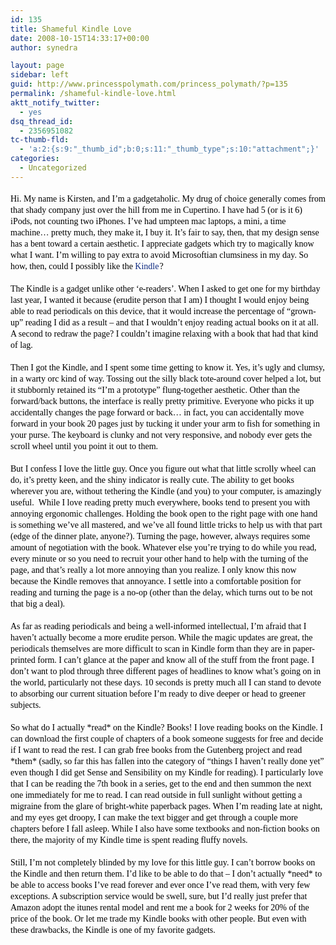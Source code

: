 ```yaml
---
id: 135
title: Shameful Kindle Love
date: 2008-10-15T14:33:17+00:00
author: synedra

layout: page
sidebar: left
guid: http://www.princesspolymath.com/princess_polymath/?p=135
permalink: /shameful-kindle-love.html
aktt_notify_twitter:
  - yes
dsq_thread_id:
  - 2356951082
tc-thumb-fld:
  - 'a:2:{s:9:"_thumb_id";b:0;s:11:"_thumb_type";s:10:"attachment";}'
categories:
  - Uncategorized
---
```


<span class="Apple-style-span" style="color: rgb(0, 0, 0); font-family: georgia; font-size: 14px; line-height: 18px; "> 

<p style="border-style: initial; border-color: initial; padding-top: 0px; padding-right: 0px; padding-bottom: 0px; padding-left: 0px; border-top-width: 0px; border-right-width: 0px; border-bottom-width: 0px; border-left-width: 0px; border-style: initial; border-color: initial; outline-width: 0px; outline-style: initial; outline-color: initial; font-weight: inherit; font-style: inherit; font-size: 100%; font-family: inherit; vertical-align: baseline; margin-top: 18px; margin-right: 0px; margin-bottom: 18px; margin-left: 0px; line-height: 18px; ">
  Hi. My name is Kirsten, and I&#8217;m a gadgetaholic. My drug of choice generally comes from that shady company just over the hill from me in Cupertino. I have had 5 (or is it 6) iPods, not counting two iPhones. I&#8217;ve had umpteen mac laptops, a mini, a time machine&#8230; pretty much, they make it, I buy it. It&#8217;s fair to say, then, that my design sense has a bent toward a certain aesthetic. I appreciate gadgets which try to magically know what I want. I&#8217;m willing to pay extra to avoid Microsoftian clumsiness in my day. So how, then, could I possibly like the <a href="http://www.amazon.com/gp/product/B000FI73MA?ie=UTF8&tag=triathalongwi-20&linkCode=as2&camp=1789&creative=390957&creativeASIN=B000FI73MA" style="border-style: initial; border-color: initial; margin-top: 0px; margin-right: 0px; margin-bottom: 0px; margin-left: 0px; padding-top: 0px; padding-right: 0px; padding-bottom: 0px; padding-left: 0px; border-top-width: 0px; border-right-width: 0px; border-bottom-width: 0px; border-left-width: 0px; border-style: initial; border-color: initial; outline-width: 0px; outline-style: initial; outline-color: initial; font-weight: inherit; font-style: inherit; font-size: 100%; font-family: inherit; vertical-align: baseline; color: rgb(13, 41, 128); text-decoration: none; ">Kindle</a><img src="http://www.assoc-amazon.com/e/ir?t=triathalongwi-20&l=as2&o=1&a=B000FI73MA" alt="" width="1" height="1" style="border-width: initial !important; border-color: initial !important; border-top-style: none !important; border-right-style: none !important; border-bottom-style: none !important; border-left-style: none !important; border-style: initial; border-color: initial; margin-top: 0px; margin-right: 0px; margin-bottom: 0px; margin-left: 0px; padding-top: 0px; padding-right: 0px; padding-bottom: 0px; padding-left: 0px; border-top-width: 0px; border-right-width: 0px; border-bottom-width: 0px; border-left-width: 0px; border-style: initial; border-color: initial; outline-width: 0px; outline-style: initial; outline-color: initial; font-weight: inherit; font-style: inherit; font-size: 100%; font-family: inherit; vertical-align: baseline; " />?
</p>

<p style="border-style: initial; border-color: initial; padding-top: 0px; padding-right: 0px; padding-bottom: 0px; padding-left: 0px; border-top-width: 0px; border-right-width: 0px; border-bottom-width: 0px; border-left-width: 0px; border-style: initial; border-color: initial; outline-width: 0px; outline-style: initial; outline-color: initial; font-weight: inherit; font-style: inherit; font-size: 100%; font-family: inherit; vertical-align: baseline; margin-top: 18px; margin-right: 0px; margin-bottom: 18px; margin-left: 0px; line-height: 18px; ">
  The Kindle is a gadget unlike other &#8216;e-readers&#8217;. When I asked to get one for my birthday last year, I wanted it because (erudite person that I am) I thought I would enjoy being able to read periodicals on this device, that it would increase the percentage of &#8220;grown-up&#8221; reading I did as a result &#8211; and that I wouldn&#8217;t enjoy reading actual books on it at all. A second to redraw the page? I couldn&#8217;t imagine relaxing with a book that had that kind of lag.
</p>

<p style="border-style: initial; border-color: initial; padding-top: 0px; padding-right: 0px; padding-bottom: 0px; padding-left: 0px; border-top-width: 0px; border-right-width: 0px; border-bottom-width: 0px; border-left-width: 0px; border-style: initial; border-color: initial; outline-width: 0px; outline-style: initial; outline-color: initial; font-weight: inherit; font-style: inherit; font-size: 100%; font-family: inherit; vertical-align: baseline; margin-top: 18px; margin-right: 0px; margin-bottom: 18px; margin-left: 0px; line-height: 18px; ">
  Then I got the Kindle, and I spent some time getting to know it. Yes, it&#8217;s ugly and clumsy, in a warty orc kind of way. Tossing out the silly black tote-around cover helped a lot, but it stubbornly retained its &#8220;I&#8217;m a prototype&#8221; flung-together aesthetic. Other than the forward/back buttons, the interface is really pretty primitive. Everyone who picks it up accidentally changes the page forward or back&#8230; in fact, you can accidentally move forward in your book 20 pages just by tucking it under your arm to fish for something in your purse. The keyboard is clunky and not very responsive, and nobody ever gets the scroll wheel until you point it out to them.
</p>

<p style="border-style: initial; border-color: initial; padding-top: 0px; padding-right: 0px; padding-bottom: 0px; padding-left: 0px; border-top-width: 0px; border-right-width: 0px; border-bottom-width: 0px; border-left-width: 0px; border-style: initial; border-color: initial; outline-width: 0px; outline-style: initial; outline-color: initial; font-weight: inherit; font-style: inherit; font-size: 100%; font-family: inherit; vertical-align: baseline; margin-top: 18px; margin-right: 0px; margin-bottom: 18px; margin-left: 0px; line-height: 18px; ">
  But I confess I love the little guy. Once you figure out what that little scrolly wheel can do, it&#8217;s pretty keen, and the shiny indicator is really cute. The ability to get books wherever you are, without tethering the Kindle (and you) to your computer, is amazingly useful.  While I love reading pretty much everywhere, books tend to present you with annoying ergonomic challenges. Holding the book open to the right page with one hand is something we&#8217;ve all mastered, and we&#8217;ve all found little tricks to help us with that part (edge of the dinner plate, anyone?). Turning the page, however, always requires some amount of negotiation with the book. Whatever else you&#8217;re trying to do while you read, every minute or so you need to recruit your other hand to help with the turning of the page, and that&#8217;s really a lot more annoying than you realize. I only know this now because the Kindle removes that annoyance. I settle into a comfortable position for reading and turning the page is a no-op (other than the delay, which turns out to be not that big a deal).
</p>

<p style="border-style: initial; border-color: initial; padding-top: 0px; padding-right: 0px; padding-bottom: 0px; padding-left: 0px; border-top-width: 0px; border-right-width: 0px; border-bottom-width: 0px; border-left-width: 0px; border-style: initial; border-color: initial; outline-width: 0px; outline-style: initial; outline-color: initial; font-weight: inherit; font-style: inherit; font-size: 100%; font-family: inherit; vertical-align: baseline; margin-top: 18px; margin-right: 0px; margin-bottom: 18px; margin-left: 0px; line-height: 18px; ">
  As far as reading periodicals and being a well-informed intellectual, I&#8217;m afraid that I haven&#8217;t actually become a more erudite person. While the magic updates are great, the periodicals themselves are more difficult to scan in Kindle form than they are in paper-printed form. I can&#8217;t glance at the paper and know all of the stuff from the front page. I don&#8217;t want to plod through three different pages of headlines to know what&#8217;s going on in the world, particularly not these days. 10 seconds is pretty much all I can stand to devote to absorbing our current situation before I&#8217;m ready to dive deeper or head to greener subjects.
</p>

<p style="border-style: initial; border-color: initial; padding-top: 0px; padding-right: 0px; padding-bottom: 0px; padding-left: 0px; border-top-width: 0px; border-right-width: 0px; border-bottom-width: 0px; border-left-width: 0px; border-style: initial; border-color: initial; outline-width: 0px; outline-style: i
nitial; outline-color: initial; font-weight: inherit; font-style: inherit; font-size: 100%; font-family: inherit; vertical-align: baseline; margin-top: 18px; margin-right: 0px; margin-bottom: 18px; margin-left: 0px; line-height: 18px; ">
  So what do I actually *read* on the Kindle? Books! I love reading books on the Kindle. I can download the first couple of chapters of a book someone suggests for free and decide if I want to read the rest. I can grab free books from the Gutenberg project and read *them* (sadly, so far this has fallen into the category of &#8220;things I haven&#8217;t really done yet&#8221; even though I did get Sense and Sensibility on my Kindle for reading). I particularly love that I can be reading the 7th book in a series, get to the end and then summon the next one immediately for me to read. I can read outside in full sunlight without getting a migraine from the glare of bright-white paperback pages. When I&#8217;m reading late at night, and my eyes get droopy, I can make the text bigger and get through a couple more chapters before I fall asleep. While I also have some textbooks and non-fiction books on there, the majority of my Kindle time is spent reading fluffy novels. 
</p>

<p style="border-style: initial; border-color: initial; padding-top: 0px; padding-right: 0px; padding-bottom: 0px; padding-left: 0px; border-top-width: 0px; border-right-width: 0px; border-bottom-width: 0px; border-left-width: 0px; border-style: initial; border-color: initial; outline-width: 0px; outline-style: initial; outline-color: initial; font-weight: inherit; font-style: inherit; font-size: 100%; font-family: inherit; vertical-align: baseline; margin-top: 18px; margin-right: 0px; margin-bottom: 18px; margin-left: 0px; line-height: 18px; ">
  Still, I&#8217;m not completely blinded by my love for this little guy. I can&#8217;t borrow books on the Kindle and then return them. I&#8217;d like to be able to do that &#8211; I don&#8217;t actually *need* to be able to access books I&#8217;ve read forever and ever once I&#8217;ve read them, with very few exceptions. A subscription service would be swell, sure, but I&#8217;d really just prefer that Amazon adopt the itunes rental model and rent me a book for 2 weeks for 20% of the price of the book. Or let me trade my Kindle books with other people. But even with these drawbacks, the Kindle is one of my favorite gadgets.
</p>

<p>
  </span>
</p>